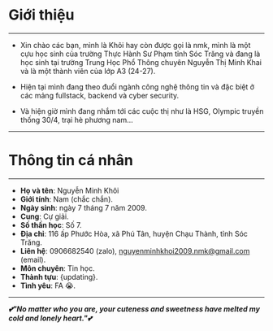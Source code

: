 # Giới thiệu

---

* Xin chào các bạn, mình là Khôi hay còn được gọi là nmk, mình là một cựu học sinh của trường Thực Hành Sư Phạm tỉnh Sóc Trăng và đang là học sinh tại trường Trung Học Phổ Thông chuyên Nguyễn Thị Minh Khai và là một thành viên của lớp A3 (24-27).

* Hiện tại mình đang theo đuổi ngành công nghệ thông tin và đặc biệt ở các mảng fullstack, backend và cyber security.

* Và hiện giờ mình đang nhắm tới các cuộc thị như là HSG, Olympic truyền thống 30/4, trại hè phương nam...

---

# Thông tin cá nhân

---

* **Họ và tên**: Nguyễn Minh Khôi
* **Giới tính**: Nam (chắc chắn).
* **Ngày sinh**: ngày 7 tháng 7 năm 2009.
* **Cung**: Cự giải.
* **Số thần học**: Số 7.
* **Địa chỉ**: 116 ấp Phước Hòa, xã Phú Tân, huyện Chạu Thành, tỉnh Sóc Trăng.
* **Liên hệ**: 0906682540 (zalo), nguyenminhkhoi2009.nmk@gmail.com (email).
* **Môn chuyên**: Tin học.
* **Thành tựu**: {updating}.
* **Tình yêu**: FA 😭.
---

***💕"No matter who you are, your cuteness and sweetness have melted my cold and lonely heart."💕***
